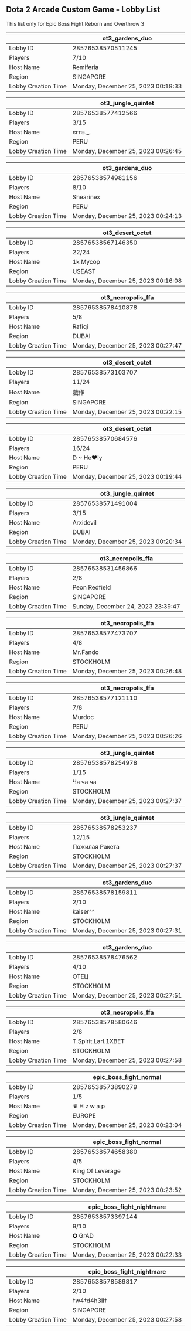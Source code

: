 ## Dota 2 Arcade Custom Game - Lobby List

This list only for Epic Boss Fight Reborn and Overthrow 3

|  | ot3_gardens_duo |
| ------ | ------ |
| Lobby ID | 28576538570511245 |
| Players | 7/10 |
| Host Name | Remiferia |
| Region | SINGAPORE |
| Lobby Creation Time | Monday, December 25, 2023 00:19:33 |


|  | ot3_jungle_quintet |
| ------ | ------ |
| Lobby ID | 28576538577412566 |
| Players | 3/15 |
| Host Name | єгг๏._. |
| Region | PERU |
| Lobby Creation Time | Monday, December 25, 2023 00:26:45 |


|  | ot3_gardens_duo |
| ------ | ------ |
| Lobby ID | 28576538574981156 |
| Players | 8/10 |
| Host Name | Shearinex |
| Region | PERU |
| Lobby Creation Time | Monday, December 25, 2023 00:24:13 |


|  | ot3_desert_octet |
| ------ | ------ |
| Lobby ID | 28576538567146350 |
| Players | 22/24 |
| Host Name | 1k Mycop |
| Region | USEAST |
| Lobby Creation Time | Monday, December 25, 2023 00:16:08 |


|  | ot3_necropolis_ffa |
| ------ | ------ |
| Lobby ID | 28576538578410878 |
| Players | 5/8 |
| Host Name | Rafiqi |
| Region | DUBAI |
| Lobby Creation Time | Monday, December 25, 2023 00:27:47 |


|  | ot3_desert_octet |
| ------ | ------ |
| Lobby ID | 28576538573103707 |
| Players | 11/24 |
| Host Name | 戯作 |
| Region | SINGAPORE |
| Lobby Creation Time | Monday, December 25, 2023 00:22:15 |


|  | ot3_desert_octet |
| ------ | ------ |
| Lobby ID | 28576538570684576 |
| Players | 16/24 |
| Host Name | D ~ He♥ly |
| Region | PERU |
| Lobby Creation Time | Monday, December 25, 2023 00:19:44 |


|  | ot3_jungle_quintet |
| ------ | ------ |
| Lobby ID | 28576538571491004 |
| Players | 3/15 |
| Host Name | Arxidevil |
| Region | DUBAI |
| Lobby Creation Time | Monday, December 25, 2023 00:20:34 |


|  | ot3_necropolis_ffa |
| ------ | ------ |
| Lobby ID | 28576538531456866 |
| Players | 2/8 |
| Host Name | Peon Redfield |
| Region | SINGAPORE |
| Lobby Creation Time | Sunday, December 24, 2023 23:39:47 |


|  | ot3_necropolis_ffa |
| ------ | ------ |
| Lobby ID | 28576538577473707 |
| Players | 4/8 |
| Host Name | Mr.Fando |
| Region | STOCKHOLM |
| Lobby Creation Time | Monday, December 25, 2023 00:26:48 |


|  | ot3_necropolis_ffa |
| ------ | ------ |
| Lobby ID | 28576538577121110 |
| Players | 7/8 |
| Host Name | Murdoc |
| Region | PERU |
| Lobby Creation Time | Monday, December 25, 2023 00:26:26 |


|  | ot3_jungle_quintet |
| ------ | ------ |
| Lobby ID | 28576538578254978 |
| Players | 1/15 |
| Host Name | Ча ча ча |
| Region | STOCKHOLM |
| Lobby Creation Time | Monday, December 25, 2023 00:27:37 |


|  | ot3_jungle_quintet |
| ------ | ------ |
| Lobby ID | 28576538578253237 |
| Players | 12/15 |
| Host Name | Пожилая Ракета |
| Region | STOCKHOLM |
| Lobby Creation Time | Monday, December 25, 2023 00:27:37 |


|  | ot3_gardens_duo |
| ------ | ------ |
| Lobby ID | 28576538578159811 |
| Players | 2/10 |
| Host Name | kaiser^^ |
| Region | STOCKHOLM |
| Lobby Creation Time | Monday, December 25, 2023 00:27:31 |


|  | ot3_gardens_duo |
| ------ | ------ |
| Lobby ID | 28576538578476562 |
| Players | 4/10 |
| Host Name | ОТЕЦ |
| Region | STOCKHOLM |
| Lobby Creation Time | Monday, December 25, 2023 00:27:51 |


|  | ot3_necropolis_ffa |
| ------ | ------ |
| Lobby ID | 28576538578580646 |
| Players | 2/8 |
| Host Name | T.Spirit.Larl.1XBET |
| Region | STOCKHOLM |
| Lobby Creation Time | Monday, December 25, 2023 00:27:58 |


|  | epic_boss_fight_normal |
| ------ | ------ |
| Lobby ID | 28576538573890279 |
| Players | 1/5 |
| Host Name | ♛ H z w a p |
| Region | EUROPE |
| Lobby Creation Time | Monday, December 25, 2023 00:23:04 |


|  | epic_boss_fight_normal |
| ------ | ------ |
| Lobby ID | 28576538574658380 |
| Players | 4/5 |
| Host Name | King Of Leverage |
| Region | STOCKHOLM |
| Lobby Creation Time | Monday, December 25, 2023 00:23:52 |


|  | epic_boss_fight_nightmare |
| ------ | ------ |
| Lobby ID | 28576538573397144 |
| Players | 9/10 |
| Host Name | ✪ GrAD |
| Region | STOCKHOLM |
| Lobby Creation Time | Monday, December 25, 2023 00:22:33 |


|  | epic_boss_fight_nightmare |
| ------ | ------ |
| Lobby ID | 28576538578589817 |
| Players | 2/10 |
| Host Name | ‡w4†d4h3ll‡ |
| Region | SINGAPORE |
| Lobby Creation Time | Monday, December 25, 2023 00:27:58 |


